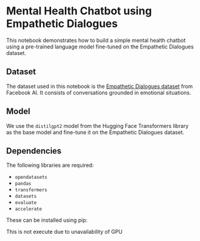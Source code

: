 # Mental Health Chatbot using Empathetic Dialogues

This notebook demonstrates how to build a simple mental health chatbot using a pre-trained language model fine-tuned on the Empathetic Dialogues dataset.

## Dataset

The dataset used in this notebook is the [Empathetic Dialogues dataset](https://www.kaggle.com/datasets/atharvjairath/empathetic-dialogues-facebook-ai) from Facebook AI. It consists of conversations grounded in emotional situations.

## Model

We use the `distilgpt2` model from the Hugging Face Transformers library as the base model and fine-tune it on the Empathetic Dialogues dataset.

## Dependencies

The following libraries are required:

- `opendatasets`
- `pandas`
- `transformers`
- `datasets`
- `evaluate`
- `accelerate`

These can be installed using pip:


This is not execute due to unavailability of GPU
